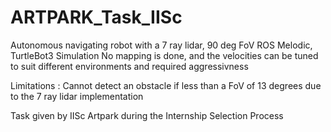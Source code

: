 # ARTPARK_Task_IISc

Autonomous navigating robot with a 7 ray lidar, 90 deg FoV
ROS Melodic, TurtleBot3 Simulation
No mapping is done, and the velocities can be tuned to suit different environments and required aggressivness 

Limitations : Cannot detect an obstacle if less than a FoV of 13 degrees due to the 7 ray lidar implementation

Task given by IISc Artpark during the Internship Selection Process
